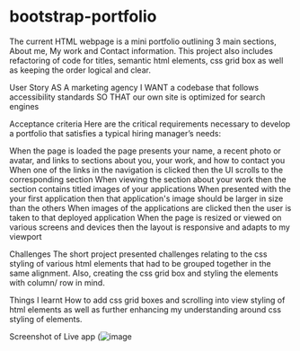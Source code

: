 # bootstrap-portfolio
The current HTML webpage is a mini portfolio outlining 3 main sections, About me, My work and Contact information. This project also includes refactoring of code for titles, semantic html elements, css grid box as well as keeping the order logical and clear.

User Story
AS A marketing agency I WANT a codebase that follows accessibility standards SO THAT our own site is optimized for search engines

Acceptance criteria
Here are the critical requirements necessary to develop a portfolio that satisfies a typical hiring manager’s needs:

When the page is loaded the page presents your name, a recent photo or avatar, and links to sections about you, your work, and how to contact you When one of the links in the navigation is clicked then the UI scrolls to the corresponding section When viewing the section about your work then the section contains titled images of your applications When presented with the your first application then that application's image should be larger in size than the others When images of the applications are clicked then the user is taken to that deployed application When the page is resized or viewed on various screens and devices then the layout is responsive and adapts to my viewport

Challenges
The short project presented challenges relating to the css styling of various html elements that had to be grouped together in the same alignment. Also, creating the css grid box and styling the elements with column/ row in mind.

Things I learnt
How to add css grid boxes and scrolling into view styling of html elements as well as further enhancing my understanding around css styling of elements.

Screenshot of Live app
(![image](https://user-images.githubusercontent.com/69035726/200685365-4ae94960-6a51-4938-8bed-de51f1b9fa18.png)
